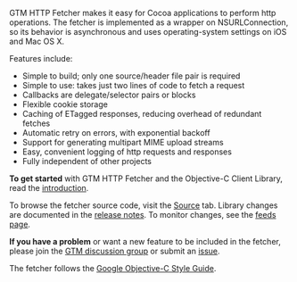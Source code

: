 GTM HTTP Fetcher makes it easy for Cocoa applications to perform http operations.  The fetcher is implemented as a wrapper on NSURLConnection, so its behavior is asynchronous and uses operating-system settings on iOS and Mac OS X.

Features include:

  * Simple to build; only one source/header file pair is required
  * Simple to use: takes just two lines of code to fetch a request
  * Callbacks are delegate/selector pairs or blocks
  * Flexible cookie storage
  * Caching of ETagged responses, reducing overhead of redundant fetches
  * Automatic retry on errors, with exponential backoff
  * Support for generating multipart MIME upload streams
  * Easy, convenient logging of http requests and responses
  * Fully independent of other projects

**To get started** with GTM HTTP Fetcher and the Objective-C Client Library, read the [introduction](http://code.google.com/p/gtm-http-fetcher/wiki/GTMHTTPFetcherIntroduction).

To browse the fetcher source code, visit the [Source](http://code.google.com/p/gtm-http-fetcher/source/browse/) tab. Library changes are documented in the [release notes](http://code.google.com/p/gtm-http-fetcher/source/browse/trunk/Source/ReleaseNotes.txt). To monitor changes, see the [feeds page](http://code.google.com/p/gtm-http-fetcher/feeds).


**If you have a problem** or want a new feature to be included in the fetcher, please join the [GTM discussion group](http://groups.google.com/group/google-toolbox-for-mac) or submit an [issue](http://code.google.com/p/gtm-http-fetcher/issues/list).

The fetcher follows the [Google Objective-C Style Guide](http://google-styleguide.googlecode.com/svn/trunk/objcguide.xml).
